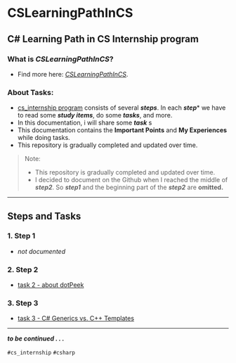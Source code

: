 # CSLearningPathInCS
## C# Learning Path in CS Internship program

### What is *CSLearningPathInCS*?
- Find more here: [*CSLearningPathInCS*](./README.md).
### About Tasks:
- [cs_internship program](https://github.com/cs-internship/cs-internship-spec) consists of several ***steps***. In each ***step**** we have to read some ***study items***, do some ***tasks***, and more.
- In this documentation, i will share some ***task*** s
- This documentation contains the **Important Points** and **My Experiences** while doing tasks.
- This repository is gradually completed and updated over time.
> Note:
> - This repository is gradually completed and updated over time.
> - I decided to document on the Github when I reached the middle of ***step2***. So ***step1*** and the beginning part of the ***step2*** are **omitted.**
---
## Steps and Tasks
### 1. Step 1  

- *not documented*

### 2. Step 2  
- [task 2 - about dotPeek](./some-tasks/step2-task2-dotPeek.md)

### 3. Step 3  
- [task 3 - C# Generics vs. C++ Templates](./some-tasks/step3-task3-C%23%20generics%20vs%20C%2B%2B%20templates.md)

---

***to be continued . . .***

`#cs_internship` `#csharp`
